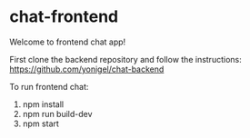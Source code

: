 # chat-frontend

Welcome to frontend chat app!

First clone the backend repository and follow the instructions:
https://github.com/yonigel/chat-backend

To run frontend chat:
1. npm install
2. npm run build-dev
3. npm start



